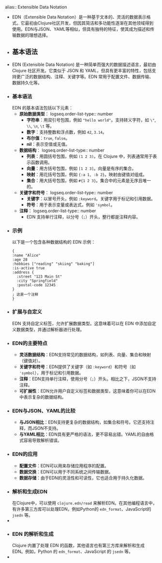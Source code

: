 alias:: Extensible Data Notation

- EDN（Extensible Data Notation）是一种基于文本的、灵活的数据表示格式。它最初由Clojure社区开发，但因其简洁和多功能性逐渐在其他领域得到使用。EDN与JSON、YAML等相似，但具有独特的特征，使其成为描述和传输数据的理想选择。
- ## 基本语法
- EDN (Extensible Data Notation) 是一种简单而强大的数据描述语言，最初由 Clojure 社区开发。它类似于 JSON 和 YAML，但具有更丰富的特性，包括支持更广泛的数据结构、注释、关键字等。EDN 常用于配置文件、数据传输、数据持久化等。
- ### 基本语法
  EDN 的基本语法包括以下元素：
	- **原始数据类型**：
	  logseq.order-list-type:: number
		- **字符串**：用双引号包围，例如 `"hello world"`。支持转义字符，如 `\"`, `\\`, `\n`, `\t` 等。
		- **数字**：支持整数和浮点数，例如 `42`, `3.14`。
		- **布尔值**：`true`, `false`。
		- **nil**：表示空值或无值。
	- **数据结构**：
	  logseq.order-list-type:: number
		- **列表**：用圆括号包围，例如 `(1 2 3)`。在 Clojure 中，列表通常用于表示函数调用。
		- **向量**：用方括号包围，例如 `[1 2 3]`。向量是有序的集合。
		- **映射**：用花括号包围，例如 `{:a 1, :b 2}`。映射由键值对组成。
		- **集合**：用大括号包围，例如 `#{1 2 3}`。集合中的元素是无序且唯一的。
	- **关键字和符号**：
	  logseq.order-list-type:: number
		- **关键字**：以冒号开头，例如 `:keyword`。关键字用于标记和引用数据。
		- **符号**：用于表示变量或表达式，例如 `'symbol`。
	- **注释**：
	  logseq.order-list-type:: number
		- EDN 支持单行注释，以分号（`;`）开头，整行都是注释内容。
- ### 示例
  以下是一个包含各种数据结构的 EDN 示例：
  ```edn
  {
  :name "Alice"
  :age 28
  :hobbies ["reading" "skiing" "baking"]
  :is-active true
  :address {
    :street "123 Main St"
    :city "Springfield"
    :postal-code 12345
  }
  ; 这是一个注释
  }
  ```
- ### 扩展与自定义
  EDN 支持自定义标签，允许扩展数据类型。这意味着可以在 EDN 中添加自定义数据类型，并通过解析器进行处理。
- ### EDN的主要特点
	- **灵活数据结构**：EDN支持常见的数据结构，如列表、向量、集合和映射（键值对）。
	- **关键字和符号**：EDN提供了关键字（如 `:keyword`）和符号（如 `'symbol`），用于标记和引用数据。
	- **注释**：EDN支持单行注释，使用分号（`;`）开头。相比之下，JSON不支持注释。
	- **可扩展性**：EDN允许用户自定义标签和数据类型，这意味着你可以在EDN中表示复杂的数据结构。
- ### EDN与JSON、YAML的比较
	- **与JSON相比**：EDN支持更复杂的数据结构，如集合和符号。它还支持注释，而JSON不支持。
	- **与YAML相比**：EDN具有更严格的语法，更不容易出错。YAML的自由格式容易导致解析错误。
- ### EDN的应用
	- **配置文件**：EDN可以用来存储应用程序的配置。
	- **数据交换**：EDN可以用于不同系统之间传输数据。
	- **数据存储**：由于EDN的灵活性和可读性，它也适合用于持久化数据。
- ### 解析和生成EDN
  在Clojure中，可以使用 `clojure.edn/read` 来解析EDN。在其他编程语言中，有许多第三方库可以处理EDN，例如Python的 `edn_format`、JavaScript的 `jsedn` 等。
-
- ### EDN 的解析和生成
  Clojure 内置了处理 EDN 的函数，其他语言也有第三方库来解析和生成 EDN。例如，Python 的 `edn_format`、JavaScript 的 `jsedn` 等。
-